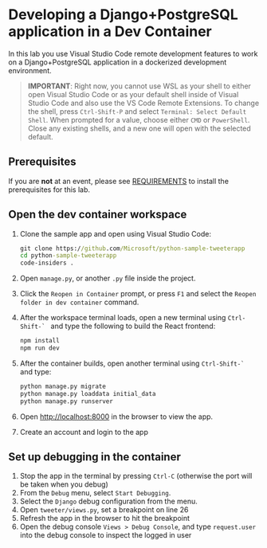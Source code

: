 # Developing a Django+PostgreSQL application in a Dev Container

In this lab you use Visual Studio Code remote development features to work on a Django+PostgreSQL application in a dockerized development environment.

> __IMPORTANT__: Right now, you cannot use WSL as your shell to either open Visual Studio Code or as your default shell inside
> of Visual Studio Code and also use the VS Code Remote Extensions. To change the shell, press `Ctrl-Shift-P` and select
> `Terminal: Select Default Shell`. When prompted for a value, choose either `CMD` or `PowerShell`. Close any existing shells,
> and a new one will open with the selected default.

## Prerequisites

If you are **not** at an event, please see [REQUIREMENTS](REQUIREMENTS.md) to install the prerequisites for this lab.

## Open the dev container workspace

1. Clone the sample app and open using Visual Studio Code:

    ```cmd
    git clone https://github.com/Microsoft/python-sample-tweeterapp
    cd python-sample-tweeterapp
    code-insiders .
    ```
1. Open `manage.py`, or another `.py` file inside the project.

1. Click the `Reopen in Container` prompt, or press `F1` and select the `Reopen folder in dev container` command.

1. After the workspace terminal loads, open a new terminal using ```Ctrl-Shift-` ``` and type the following to build the React frontend:

    ```cmd
    npm install
    npm run dev
    ```

1. After the container builds, open another terminal using ```Ctrl-Shift-` ``` and type:

    ```cmd
    python manage.py migrate
    python manage.py loaddata initial_data
    python manage.py runserver
    ```

1. Open [http://localhost:8000](http://localhost:8000) in the browser to view the app.
1. Create an account and login to the app

## Set up debugging in the container

1. Stop the app in the terminal by pressing `Ctrl-C` (otherwise the port will be taken when you debug)
1. From the `Debug` menu, select `Start Debugging`.
1. Select the `Django` debug configuration from the menu.
1. Open `tweeter/views.py`, set a breakpoint on line 26
1. Refresh the app in the browser to hit the breakpoint
1. Open the debug console `Views > Debug Console`, and type `request.user` into the debug console to inspect the logged in user

